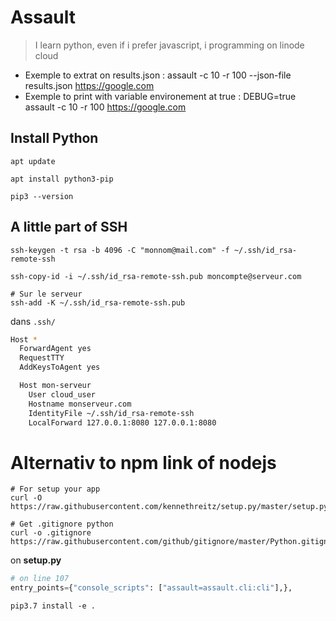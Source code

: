 # Assault

> I learn python, even if i prefer javascript, i programming on linode cloud  

- Exemple to extrat on results.json : assault -c 10 -r 100 --json-file results.json https://google.com
- Exemple to print with variable environement at true : DEBUG=true assault -c 10 -r 100 https://google.com

## Install Python

```Shell
apt update

apt install python3-pip

pip3 --version
```

## A little part of SSH

```Shell
ssh-keygen -t rsa -b 4096 -C "monnom@mail.com" -f ~/.ssh/id_rsa-remote-ssh

ssh-copy-id -i ~/.ssh/id_rsa-remote-ssh.pub moncompte@serveur.com
```

```Shell
# Sur le serveur
ssh-add -K ~/.ssh/id_rsa-remote-ssh.pub
```

dans `.ssh/`

```Bash
Host *
  ForwardAgent yes
  RequestTTY
  AddKeysToAgent yes

  Host mon-serveur
    User cloud_user
    Hostname monserveur.com
    IdentityFile ~/.ssh/id_rsa-remote-ssh
    LocalForward 127.0.0.1:8080 127.0.0.1:8080
```

# Alternativ to npm link of nodejs

```Shell
# For setup your app
curl -O https://raw.githubusercontent.com/kennethreitz/setup.py/master/setup.py

# Get .gitignore python
curl -o .gitignore https://raw.githubusercontent.com/github/gitignore/master/Python.gitignore
```

on __setup.py__

```Python
# on line 107
entry_points={"console_scripts": ["assault=assault.cli:cli"],},
```

```Shell
pip3.7 install -e .
```

